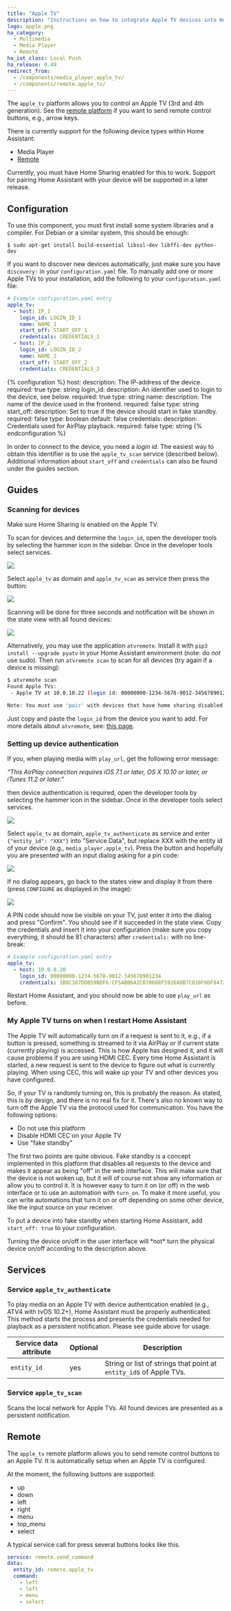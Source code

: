 ```yaml
---
title: "Apple TV"
description: "Instructions on how to integrate Apple TV devices into Home Assistant."
logo: apple.png
ha_category:
  - Multimedia
  - Media Player
  - Remote
ha_iot_class: Local Push
ha_release: 0.49
redirect_from:
  - /components/media_player.apple_tv/
  - /components/remote.apple_tv/
---
```


The `apple_tv` platform allows you to control an Apple TV (3rd and 4th generation). See the [remote platform](/components/remote.apple_tv/) if you want to send remote control buttons, e.g., arrow keys.

There is currently support for the following device types within Home Assistant:

- Media Player
- [Remote](#remote)

<div class='note'>
Currently, you must have Home Sharing enabled for this to work. Support for pairing Home Assistant with your device will be supported in a later release.
</div>

## Configuration

To use this component, you must first install some system libraries and a compiler. For Debian or a similar system, this should be enough:

```shell
$ sudo apt-get install build-essential libssl-dev libffi-dev python-dev
```

If you want to discover new devices automatically, just make sure you have `discovery:` in your `configuration.yaml` file. To manually add one or more Apple TVs to your installation, add the following to your `configuration.yaml` file:

```yaml
# Example configuration.yaml entry
apple_tv:
  - host: IP_1
    login_id: LOGIN_ID_1
    name: NAME_1
    start_off: START_OFF_1
    credentials: CREDENTIALS_1
  - host: IP_2
    login_id: LOGIN_ID_2
    name: NAME_2
    start_off: START_OFF_2
    credentials: CREDENTIALS_2
```

{% configuration %}
host:
  description: The IP-address of the device.
  required: true
  type: string
login_id:
  description: An identifier used to login to the device, see below.
  required: true
  type: string
name:
  description: The name of the device used in the frontend.
  required: false
  type: string
start_off:
  description: Set to true if the device should start in fake standby.
  required: false
  type: boolean
  default: false
credentials:
  description: Credentials used for AirPlay playback.
  required: false
  type: string
{% endconfiguration %}

In order to connect to the device, you need a *login id*. The easiest way to obtain this identifier is to use the `apple_tv_scan` service (described below). Additional information about `start_off` and `credentials` can also be found under the guides section.

## Guides

### Scanning for devices

Make sure Home Sharing is enabled on the Apple TV.

To scan for devices and determine the `login_id`, open the developer tools by selecting the hammer icon in the sidebar. Once in the developer tools select services. 

<img src='/images/screenshots/developer-tools.png' />

Select `apple_tv` as domain and `apple_tv_scan` as service then press the button:

<img src='/images/components/apple_tv/scan_start.jpg' />

Scanning will be done for three seconds and notification will be shown in the state view with all found devices:

<img src='/images/components/apple_tv/scan_result.jpg' />

Alternatively, you may use the application ``atvremote``. Install it with ``pip3 install --upgrade pyatv`` in your Home Assistant environment (note: do *not* use sudo). Then run ``atvremote scan`` to scan for all devices (try again if a device is missing):

```bash
$ atvremote scan
Found Apple TVs:
 - Apple TV at 10.0.10.22 (login id: 00000000-1234-5678-9012-345678901234)

Note: You must use 'pair' with devices that have home sharing disabled
```

Just copy and paste the `login_id` from the device you want to add. For more details about `atvremote`, see: [this page](http://pyatv.readthedocs.io/en/master/atvremote.html).

### Setting up device authentication

If you, when playing media with `play_url`, get the following error message:

*“This AirPlay connection requires iOS 7.1 or later, OS X 10.10 or later, or iTunes 11.2 or later.”*

then device authentication is required, open the developer tools by selecting the hammer icon in the sidebar. Once in the developer tools select services. 

<img src='/images/screenshots/developer-tools.png' />

Select `apple_tv` as domain, `apple_tv_authenticate` as service and enter `{"entity_id": "XXX"}` into "Service Data", but replace XXX with the entity id of your device (e.g., `media_player.apple_tv`). Press the button and hopefully you are presented with an input dialog asking for a pin code:

<img src='/images/components/apple_tv/auth_start.jpg' />

If no dialog appears, go back to the states view and display it from there (press `CONFIGURE` as displayed in the image):

<img src='/images/components/apple_tv/auth_pin.jpg' />

A PIN code should now be visible on your TV, just enter it into the dialog and press "Confirm". You should see if it succeeded in the state view. Copy the credentials and insert it into your configuration (make sure you copy everything, it should be 81 characters) after ``credentials:`` with no line-break:

```yaml
# Example configuration.yaml entry
apple_tv:
  - host: 10.0.0.20
    login_id: 00000000-1234-5678-9012-345678901234
    credentials: 1B8C387DDB59BDF6:CF5ABB6A2C070688F5926ADB7C010F6DF847252C15F9BDB6DA3E09D6591E90E5
```

Restart Home Assistant, and you should now be able to use `play_url` as before.

### My Apple TV turns on when I restart Home Assistant

The Apple TV will automatically turn on if a request is sent to it, e.g., if a button is pressed, something is streamed to it via AirPlay or if current state (currently playing) is accessed. This is how Apple has designed it, and it will cause problems if you are using HDMI CEC. Every time Home Assistant is started, a new request is sent to the device to figure out what is currently playing. When using CEC, this will wake up your TV and other devices you have configured.

So, if your TV is randomly turning on, this is probably the reason. As stated, this is by design, and there is no real fix for it. There's also no known way to turn off the Apple TV via the protocol used for communication. You have the following options:

- Do not use this platform
- Disable HDMI CEC on your Apple TV
- Use "fake standby"

The first two points are quite obvious. Fake standby is a concept implemented in this platform that disables all requests to the device and makes it appear as being "off" in the web interface. This will make sure that the device is not woken up, but it will of course not show any information or allow you to control it. It is however easy to turn it on (or off) in the web interface or to use an automation with `turn_on`. To make it more useful, you can write automations that turn it on or off depending on some other device, like the input source on your receiver.

To put a device into fake standby when starting Home Assistant, add `start_off: true` to your configuration.

<div class='note warning'>
Turning the device on/off in the user interface will *not* turn the physical device on/off according to the description above.
</div>

## Services

### Service `apple_tv_authenticate`

To play media on an Apple TV with device authentication enabled (e.g., ATV4 with tvOS 10.2+), Home Assistant must be properly authenticated. This method starts the process and presents the credentials needed for playback as a persistent notification. Please see guide above for usage.

| Service data attribute | Optional | Description |
| ---------------------- | -------- | ----------- |
| `entity_id` | yes | String or list of strings that point at `entity_id`s of Apple TVs.

### Service `apple_tv_scan`

Scans the local network for Apple TVs. All found devices are presented as a persistent notification.

## Remote

The `apple_tv` remote platform allows you to send remote control buttons to an Apple TV. It is automatically setup when an Apple TV is configured.

At the moment, the following buttons are supported:

- up
- down
- left
- right
- menu
- top_menu
- select

A typical service call for press several buttons looks like this.

```yaml
service: remote.send_command
data:
  entity_id: remote.apple_tv
  command:
    - left
    - left
    - menu
    - select
```
